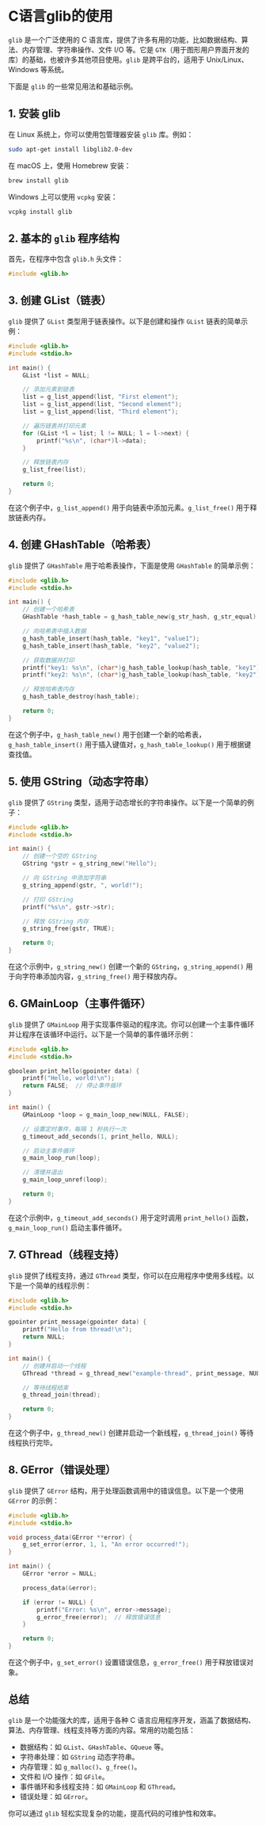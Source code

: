 # C语言glib的使用

`glib` 是一个广泛使用的 C 语言库，提供了许多有用的功能，比如数据结构、算法、内存管理、字符串操作、文件 I/O 等。它是 `GTK`（用于图形用户界面开发的库）的基础，也被许多其他项目使用。`glib` 是跨平台的，适用于 Unix/Linux、Windows 等系统。

下面是 `glib` 的一些常见用法和基础示例。

## 1. **安装 glib**

在 Linux 系统上，你可以使用包管理器安装 `glib` 库。例如：

```bash
sudo apt-get install libglib2.0-dev
```

在 macOS 上，使用 Homebrew 安装：

```bash
brew install glib
```

Windows 上可以使用 `vcpkg` 安装：

```bash
vcpkg install glib
```

## 2. **基本的 `glib` 程序结构**

首先，在程序中包含 `glib.h` 头文件：

```c
#include <glib.h>
```

## 3. **创建 GList（链表）**

`glib` 提供了 `GList` 类型用于链表操作。以下是创建和操作 `GList` 链表的简单示例：

```c
#include <glib.h>
#include <stdio.h>

int main() {
    GList *list = NULL;

    // 添加元素到链表
    list = g_list_append(list, "First element");
    list = g_list_append(list, "Second element");
    list = g_list_append(list, "Third element");

    // 遍历链表并打印元素
    for (GList *l = list; l != NULL; l = l->next) {
        printf("%s\n", (char*)l->data);
    }

    // 释放链表内存
    g_list_free(list);

    return 0;
}
```

在这个例子中，`g_list_append()` 用于向链表中添加元素。`g_list_free()` 用于释放链表内存。

## 4. **创建 GHashTable（哈希表）**

`glib` 提供了 `GHashTable` 用于哈希表操作，下面是使用 `GHashTable` 的简单示例：

```c
#include <glib.h>
#include <stdio.h>

int main() {
    // 创建一个哈希表
    GHashTable *hash_table = g_hash_table_new(g_str_hash, g_str_equal);

    // 向哈希表中插入数据
    g_hash_table_insert(hash_table, "key1", "value1");
    g_hash_table_insert(hash_table, "key2", "value2");

    // 获取数据并打印
    printf("key1: %s\n", (char*)g_hash_table_lookup(hash_table, "key1"));
    printf("key2: %s\n", (char*)g_hash_table_lookup(hash_table, "key2"));

    // 释放哈希表内存
    g_hash_table_destroy(hash_table);

    return 0;
}
```

在这个例子中，`g_hash_table_new()` 用于创建一个新的哈希表，`g_hash_table_insert()` 用于插入键值对，`g_hash_table_lookup()` 用于根据键查找值。

## 5. **使用 GString（动态字符串）**

`glib` 提供了 `GString` 类型，适用于动态增长的字符串操作。以下是一个简单的例子：

```c
#include <glib.h>
#include <stdio.h>

int main() {
    // 创建一个空的 GString
    GString *gstr = g_string_new("Hello");

    // 向 GString 中添加字符串
    g_string_append(gstr, ", world!");

    // 打印 GString
    printf("%s\n", gstr->str);

    // 释放 GString 内存
    g_string_free(gstr, TRUE);

    return 0;
}
```

在这个示例中，`g_string_new()` 创建一个新的 `GString`，`g_string_append()` 用于向字符串添加内容，`g_string_free()` 用于释放内存。

## 6. **GMainLoop（主事件循环）**

`glib` 提供了 `GMainLoop` 用于实现事件驱动的程序流。你可以创建一个主事件循环并让程序在该循环中运行。以下是一个简单的事件循环示例：

```c
#include <glib.h>
#include <stdio.h>

gboolean print_hello(gpointer data) {
    printf("Hello, world!\n");
    return FALSE;  // 停止事件循环
}

int main() {
    GMainLoop *loop = g_main_loop_new(NULL, FALSE);

    // 设置定时事件，每隔 1 秒执行一次
    g_timeout_add_seconds(1, print_hello, NULL);

    // 启动主事件循环
    g_main_loop_run(loop);

    // 清理并退出
    g_main_loop_unref(loop);

    return 0;
}
```

在这个示例中，`g_timeout_add_seconds()` 用于定时调用 `print_hello()` 函数，`g_main_loop_run()` 启动主事件循环。

## 7. **GThread（线程支持）**

`glib` 提供了线程支持，通过 `GThread` 类型，你可以在应用程序中使用多线程。以下是一个简单的线程示例：

```c
#include <glib.h>
#include <stdio.h>

gpointer print_message(gpointer data) {
    printf("Hello from thread!\n");
    return NULL;
}

int main() {
    // 创建并启动一个线程
    GThread *thread = g_thread_new("example-thread", print_message, NULL);

    // 等待线程结束
    g_thread_join(thread);

    return 0;
}
```

在这个例子中，`g_thread_new()` 创建并启动一个新线程，`g_thread_join()` 等待线程执行完毕。

## 8. **GError（错误处理）**

`glib` 提供了 `GError` 结构，用于处理函数调用中的错误信息。以下是一个使用 `GError` 的示例：

```c
#include <glib.h>
#include <stdio.h>

void process_data(GError **error) {
    g_set_error(error, 1, 1, "An error occurred!");
}

int main() {
    GError *error = NULL;

    process_data(&error);

    if (error != NULL) {
        printf("Error: %s\n", error->message);
        g_error_free(error);  // 释放错误信息
    }

    return 0;
}
```

在这个例子中，`g_set_error()` 设置错误信息，`g_error_free()` 用于释放错误对象。

## 总结

`glib` 是一个功能强大的库，适用于各种 C 语言应用程序开发，涵盖了数据结构、算法、内存管理、线程支持等方面的内容。常用的功能包括：

- 数据结构：如 `GList`、`GHashTable`、`GQueue` 等。
- 字符串处理：如 `GString` 动态字符串。
- 内存管理：如 `g_malloc()`、`g_free()`。
- 文件和 I/O 操作：如 `GFile`。
- 事件循环和多线程支持：如 `GMainLoop` 和 `GThread`。
- 错误处理：如 `GError`。

你可以通过 `glib` 轻松实现复杂的功能，提高代码的可维护性和效率。